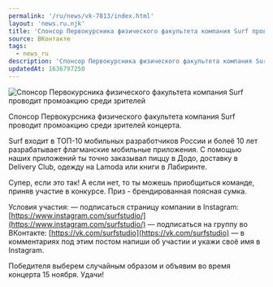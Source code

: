 ```yaml
---
permalink: '/ru/news/vk-7813/index.html'
layout: 'news.ru.njk'
title: 'Спонсор Первокурсника физического факультета компания Surf проводит промоакцию среди зрителей'
source: ВКонтакте
tags:
  - news_ru
description: 'Спонсор Первокурсника физического факультета компания Surf проводит промоакцию среди зрителей'
updatedAt: 1636797250
---
```

![Спонсор Первокурсника физического факультета компания Surf проводит промоакцию среди зрителей](https://sun9-41.userapi.com/sun9-87/impg/GRW98eNjWK2wmQnIiG0eMNg69ZNs6dIOuoPnpA/s-tklSzD7tU.jpg?size=1280x572&quality=96&sign=0993390fc93dc72a78c43321b5ac6a6b&c_uniq_tag=KDxR1UyzUDmdIEy-t-d9MRQb0ZujUTft8beuN1eKfsc&type=album)

Спонсор Первокурсника физического факультета компания Surf проводит промоакцию среди зрителей концерта.

Surf входит в ТОП-10 мобильных разработчиков России и болеё 10 лет разрабатывает флагманские мобильные приложения. С помощью наших приложений ты точно заказывал пиццу в Додо, доставку в Delivery Club, одежду на Lamoda или книги в Лабиринте.

Супер, если это так! А если нет, то ты можешь приобщиться команде, приняв участие в конкурсе. Приз - брендированная поясная сумка.

Условия участия:
— подписаться страницу компании в Instagram: [https://www.instagram.com/surfstudio/](https://www.instagram.com/surfstudio/)
— подписаться на группу во ВКонтакте: [https://vk.com/surfstudio](https://vk.com/surfstudio)
— в комментариях под этим постом напиши об участии и укажи своё имя в Instagram.

Победителя выберем случайным образом и объявим во время концерта 15 ноября. Удачи!
